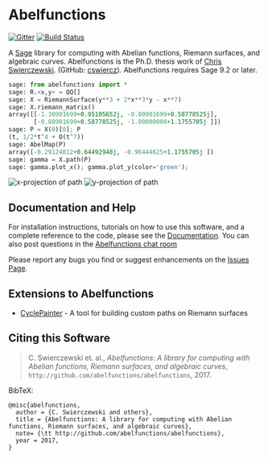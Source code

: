 # Abelfunctions

[![Gitter](https://badges.gitter.im/abelfunctions/abelfunctions.svg)](https://gitter.im/abelfunctions/abelfunctions?utm_source=badge&utm_medium=badge&utm_campaign=pr-badge) [![Build Status](https://travis-ci.org/abelfunctions/abelfunctions.svg?branch=master)](https://travis-ci.org/abelfunctions/abelfunctions)

A [Sage](http://www.sagemath.org) library for computing with Abelian functions, Riemann surfaces, and algebraic curves. Abelfunctions is the Ph.D. thesis work of [Chris Swierczewski](http://www.cswiercz.info). (GitHub: [cswiercz](https://github.com/cswiercz)).  Abelfunctions requires Sage 9.2 or later.

```python
sage: from abelfunctions import *
sage: R.<x,y> = QQ[]
sage: X = RiemannSurface(y**3 + 2*x**3*y - x**7)
sage: X.riemann_matrix()
array([[-1.30901699+0.95105652j, -0.80901699+0.58778525j],
       [-0.80901699+0.58778525j, -1.00000000+1.1755705j ]])
sage: P = X(0)[0]; P
(t, 1/2*t^4 + O(t^7))
sage: AbelMap(P)
array([-0.29124012+0.64492948j, -0.96444625+1.1755705j ])
sage: gamma = X.path(P)
sage: gamma.plot_x(); gamma.plot_y(color='green');
```
![x-projection of path](https://raw.githubusercontent.com/abelfunctions/abelfunctions/master/doc/img/xpath.png)
![y-projection of path](https://raw.githubusercontent.com/abelfunctions/abelfunctions/master/doc/img/ypath.png)

## Documentation and Help

For installation instructions, tutorials on how to use this software, and a complete reference to the code, please see the [Documentation](https://github.com/abelfunctions/abelfunctions/blob/master/doc/README.md). You can also post questions in the [Abelfunctions chat room](https://gitter.im/abelfunctions/abelfunctions)

Please report any bugs you find or suggest enhancements on the [Issues Page](https://github.com/cswiercz/abelfunctions/issues).

## Extensions to Abelfunctions
- [CyclePainter](https://github.com/markopuza/abelfunctions-cyclepainter) - A tool for building custom paths on Riemann surfaces

## Citing this Software

> C. Swierczewski et. al., *Abelfunctions: A library for computing with Abelian
  functions, Riemann surfaces, and algebraic curves*,
  `http://github.com/abelfunctions/abelfunctions`, 2017.

BibTeX:

    @misc{abelfunctions,
      author = {C. Swierczewski and others},
      title = {Abelfunctions: A library for computing with Abelian functions, Riemann surfaces, and algebraic curves},
      note= {\tt http://github.com/abelfunctions/abelfunctions},
      year = 2017,
    }
